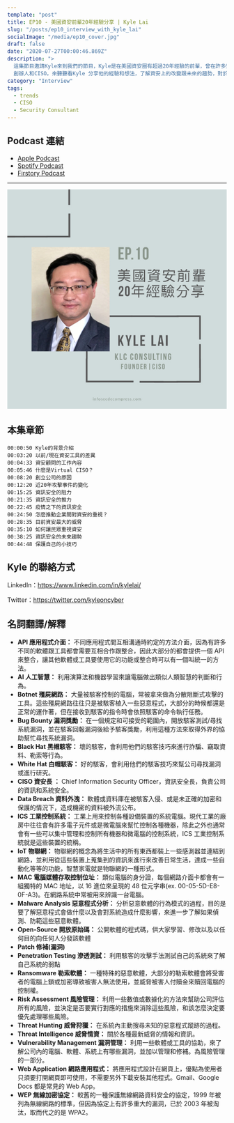 ```yaml
---
template: "post"
title: EP10 - 美國資安前輩20年經驗分享 | Kyle Lai
slug: "/posts/ep10_interview_with_kyle_lai"
socialImage: "/media/ep10_cover.jpg"
draft: false
date: "2020-07-27T00:00:46.869Z"
description: ">
  這集節目邀請Kyle來到我們的節目，Kyle是在美國資安圈有超過20年經驗的前輩，曾在許多知名大公司就職過，目前在KLC Consulting
  創辦人和CISO。來聽聽看Kyle 分享他的經驗和想法，了解資安上的改變跟未來的趨勢，對於資安發展的推力和阻力"
category: "Interview"
tags:
  - trends
  - CISO
  - Security Consultant
---
```


## Podcast 連結

- [Apple Podcast](https://podcasts.apple.com/tw/podcast/%E8%B3%87%E5%AE%89%E8%A7%A3%E5%A3%93%E7%B8%AE/id1513276667#episodeGuid=ckd3j0iledsjj0856e9cjl01t)
- [Spotify Podcast](https://open.spotify.com/episode/4KkUvg1sW8CQxvdD3gjJeN?si=X3sCrZ68QxG9wCh-Bq_CdA)
- [Firstory Podcast](https://open.firstory.me/story/ckd3j0iledsjj0856e9cjl01t)
---

![](/media/ep10_cover.jpg)

## 本集章節

`00:00:50 Kyle的背景介紹`\
`00:03:20 以前/現在資安工具的差異`\
`00:04:33 資安顧問的工作內容`\
`00:05:46 什麼是Virtual CISO？`\
`00:08:20 創立公司的原因`\
`00:12:20 近20年攻擊事件的變化`\
`00:15:25 資訊安全的阻力`\
`00:21:35 資訊安全的推力`\
`00:22:45 疫情之下的資訊安全`\
`00:24:50 怎麼推動企業間對資安的重視？`\
`00:28:35 目前資安最大的威脅`\
`00:35:10 如何讓民眾重視資安`\
`00:38:25 資訊安全的未來趨勢`\
`00:44:48 保護自己的小技巧`

## Kyle 的聯絡方式

LinkedIn：<https://www.linkedin.com/in/kylelai/>

Twitter：<https://twitter.com/kyleoncyber>

## 名詞翻譯/解釋

- **API 應用程式介面：** 不同應用程式間互相溝通時約定的方法介面，因為有許多不同的軟體跟工具都會需要互相合作跟整合，因此大部分的都會提供一個 API 來整合，讓其他軟體或工具要使用它的功能或整合時可以有一個叫統一的方法。
- **AI 人工智慧：** 利用演算法和機器學習來讓電腦做出類似人類智慧的判斷和行為。
- **Botnet 殭屍網路：** 大量被駭客控制的電腦，常被拿來做為分散阻斷式攻擊的工具。這些殭屍網路往往只是被駭客植入一些惡意程式，大部分的時候都還是正常的運作著，但在接收到駭客的指令時會依照駭客的命令執行任務。
- **Bug Bounty 漏洞獎勵：** 在一個規定和可接受的範圍內，開放駭客測試/尋找系統漏洞，並在駭客回報漏洞後給予駭客獎勵，利用這種方法來取得外界的協助幫忙尋找系統漏洞。
- **Black Hat 黑帽駭客：** 壞的駭客，會利用他們的駭客技巧來進行詐騙、竊取資料、勒索等行為。
- **White Hat 白帽駭客：** 好的駭客，會利用他們的駭客技巧來幫公司尋找漏洞或進行研究。
- **CISO 資安長 ：** Chief Information Security Officer，資訊安全長，負責公司的資訊和系統安全。
- **Data Breach 資料外洩：** 軟體或資料庫在被駭客入侵、或是未正確的加密和保護的情況下，造成機密的資料被外流公布。
- **ICS 工業控制系統：** 工業上用來控制各種設備裝置的系統電腦。現代工業的廠房中往往會有許多電子元件或是微電腦來幫忙控制各種機器，除此之外也通常會有一些可以集中管理和控制所有機器和微電腦的控制系統，ICS 工業控制系統就是這些裝置的統稱。
- **IoT 物聯網：** 物聯網的概念為將生活中的所有東西都裝上一些感測器並連結到網路，並利用從這些裝置上蒐集到的資訊來進行來改善日常生活，達成一些自動化等等的功能，智慧家電就是物聯網的一種形式。
- **MAC 電腦媒體存取控制位址：** 類似電腦的身分證，每個網路介面卡都會有一組獨特的 MAC 地址，以 16 進位來呈現的 48 位元字串(ex. 00-05-5D-E8-0F-A3)。在網路系統中常被用來辨識一台電腦。
- **Malware Analysis 惡意程式分析：** 分析惡意軟體的行為模式的過程，目的是要了解惡意程式會做什麼以及會對系統造成什麼影響，來進一步了解如果偵測、防範這些惡意軟體。
- **Open-Source 開放原始碼：** 公開軟體的程式碼，供大家學習、修改以及以任何目的向任何人分發該軟體
- **Patch 修補(漏洞)**
- **Penetration Testing 滲透測試：** 利用駭客的攻擊手法測試自己的系統來了解自己系統的弱點
- **Ransomware 勒索軟體：** 一種特殊的惡意軟體，大部分的勒索軟體會將受害者的電腦上鎖或加密導致被害人無法使用，並威脅被害人付贖金來贖回電腦的控制權。
- **Risk Assessment 風險管理：** 利用一些數值或數據化的方法來幫助公司評估所有的風險，並決定是否要實行對應的措施來消除這些風險，和該怎麼決定要優先處理哪些風險。
- **Threat Hunting 威脅狩獵：** 在系統內主動搜尋未知的惡意程式蹤跡的過程。
- **Threat Intelligence 威脅情資：** 關於各種最新威脅的情報和資訊。
- **Vulnerability Management 漏洞管理：** 利用一些軟體或工具的協助，來了解公司內的電腦、軟體、系統上有哪些漏洞，並加以管理和修補。為風險管理的一部分。
- **Web Application 網路應用程式：** 將應用程式設計在網頁上，優點為使用者只須要打開網頁即可使用，不需要另外下載安裝其他程式。Gmail、Google Docs 都是常見的 Web App。
- **WEP 無線加密協定：** 較舊的一種保護無線網路資料安全的協定，1999 年被列為無線網路的標準，但因為協定上有許多重大的漏洞，已於 2003 年被淘汰，取而代之的是 WPA2。
